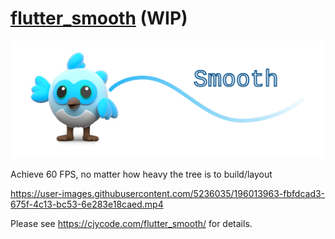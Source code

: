 # [flutter_smooth](https://github.com/fzyzcjy/flutter_smooth/tree/master) (WIP)

![logo](https://raw.githubusercontent.com/fzyzcjy/flutter_smooth_blob/master/meta/logo.svg)

Achieve 60 FPS, no matter how heavy the tree is to build/layout

https://user-images.githubusercontent.com/5236035/196013963-fbfdcad3-675f-4c13-bc53-6e283e18caed.mp4

Please see https://cjycode.com/flutter_smooth/ for details.

